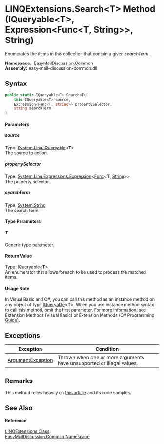 LINQExtensions.Search&lt;T> Method (IQueryable&lt;T>, Expression&lt;Func&lt;T, String>>, String)
================================================================================================
Enumerates the items in this collection that contain a given *searchTerm*.

  **Namespace:**  [EasyMailDiscussion.Common][1]  
  **Assembly:** easy-mail-discussion-common.dll

Syntax
------

```csharp
public static IQueryable<T> Search<T>(
	this IQueryable<T> source,
	Expression<Func<T, string>> propertySelector,
	string searchTerm
)

```

#### Parameters

##### *source*
Type: [System.Linq.IQueryable][2]&lt;**T**>  
 The source to act on.

##### *propertySelector*
Type: [System.Linq.Expressions.Expression][3]&lt;[Func][4]&lt;**T**, [String][5]>>  
 The property selector.

##### *searchTerm*
Type: [System.String][5]  
 The search term.

#### Type Parameters

##### *T*
Generic type parameter.

#### Return Value
Type: [IQueryable][2]&lt;**T**>  
 An enumerator that allows foreach to be used to process the matched items. 
#### Usage Note
In Visual Basic and C#, you can call this method as an instance method on any object of type [IQueryable][2]&lt;**T**>. When you use instance method syntax to call this method, omit the first parameter. For more information, see [Extension Methods (Visual Basic)][6] or [Extension Methods (C# Programming Guide)][7].

Exceptions
----------

| Exception              | Condition                                                             |
| ---------------------- | --------------------------------------------------------------------- |
| [ArgumentException][8] | Thrown when one or more arguments have unsupported or illegal values. |


Remarks
-------
 This method relies heavily on [this article][9] and its code samples. 

See Also
--------

#### Reference
[LINQExtensions Class][10]  
[EasyMailDiscussion.Common Namespace][1]  

[1]: ../README.md
[2]: https://docs.microsoft.com/dotnet/api/system.linq.iqueryable-1
[3]: https://docs.microsoft.com/dotnet/api/system.linq.expressions.expression-1
[4]: https://docs.microsoft.com/dotnet/api/system.func-2
[5]: https://docs.microsoft.com/dotnet/api/system.string
[6]: https://docs.microsoft.com/dotnet/visual-basic/programming-guide/language-features/procedures/extension-methods
[7]: https://docs.microsoft.com/dotnet/csharp/programming-guide/classes-and-structs/extension-methods
[8]: https://docs.microsoft.com/dotnet/api/system.argumentexception
[9]: https://www.codeproject.com/Articles/30588/ASP-NET-MVC-Flexigrid-sample
[10]: README.md